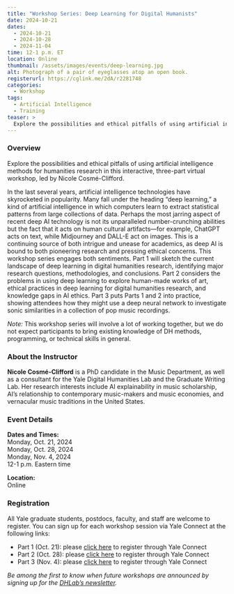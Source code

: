 ```yaml
---
title: "Workshop Series: Deep Learning for Digital Humanists"
date: 2024-10-21
dates:
  - 2024-10-21
  - 2024-10-28
  - 2024-11-04
time: 12-1 p.m. ET
location: Online
thumbnail: /assets/images/events/deep-learning.jpg
alt: Photograph of a pair of eyeglasses atop an open book.
registerurl: https://cglink.me/2dA/r2281748
categories:
  - Workshop
tags:
  - Artificial Intelligence
  - Training
teaser: >
  Explore the possibilities and ethical pitfalls of using artificial intelligence methods for humanities research in this interactive, two-part virtual workshop, led by Nicole Cosmé-Clifford.
---
```

### Overview
Explore the possibilities and ethical pitfalls of using artificial intelligence methods for humanities research in this interactive, three-part virtual workshop, led by Nicole Cosmé-Clifford.  
  
In the last several years, artificial intelligence technologies have skyrocketed in popularity. Many fall under the heading “deep learning,” a kind of artificial intelligence in which computers learn to extract statistical patterns from large collections of data. Perhaps the most jarring aspect of recent deep AI technology is not its unparalleled number-crunching abilities but the fact that it acts on human cultural artifacts—for example, ChatGPT acts on text, while Midjourney and DALL-E act on images. This is a continuing source of both intrigue and unease for academics, as deep AI is bound to both pioneering research and pressing ethical concerns. This workshop series engages both sentiments. Part 1 will sketch the current landscape of deep learning in digital humanities research, identifying major research questions, methodologies, and conclusions. Part 2 considers the problems in using deep learning to explore human-made works of art, ethical practices in deep learning for digital humanities research, and knowledge gaps in AI ethics. Part 3 puts Parts 1 and 2 into practice, showing attendees how they might use a deep neural network to investigate sonic similarities in a collection of pop music recordings.  
  
*Note:* This workshop series will involve a lot of working together, but we do not expect participants to bring existing knowledge of DH methods, programming, or technical skills in general.  

  
### About the Instructor
**Nicole Cosmé-Clifford** is a PhD candidate in the Music Department, as well as a consultant for the Yale Digital Humanities Lab and the Graduate Writing Lab. Her research interests include AI explainability in music scholarship, AI’s relationship to contemporary music-makers and music economies, and vernacular music traditions in the United States.  

### Event Details

**Dates and Times:**  
Monday, Oct. 21, 2024  
Monday, Oct. 28, 2024  
Monday, Nov. 4, 2024  
12-1 p.m. Eastern time  
  
**Location:**  
Online  
  
### Registration
All Yale graduate students, postdocs, faculty, and staff are welcome to register. You can sign up for each workshop session via Yale Connect at the following links:  
- Part 1 (Oct. 21): please <a href='https://cglink.me/2dA/r2281748' target='_blank'>click here</a> to register through Yale Connect  
- Part 2 (Oct. 28): please <a href='https://cglink.me/2dA/r2281750' target='_blank'>click here</a> to register through Yale Connect  
- Part 3 (Nov. 4): please <a href='https://cglink.me/2dA/r2281751' target='_blank'>click here</a> to register through Yale Connect  
  
*Be among the first to know when future workshops are announced by signing up for the <a href='https://subscribe.yale.edu/browse?search=digital+humanities' target='_blank'>DHLab’s newsletter</a>.*
